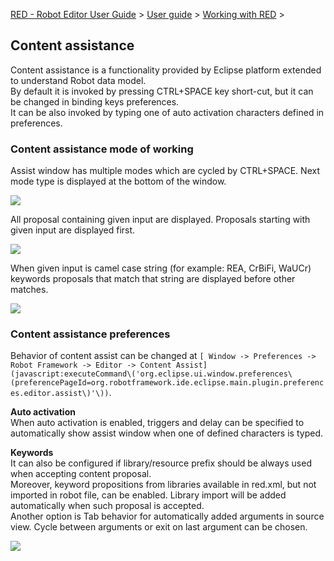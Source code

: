 [RED - Robot Editor User Guide](..\\..\\index.md) > [User
guide](..\\user_guide.md) > [Working with RED](..\\working_with_red.md) >

## Content assistance

Content assistance is a functionality provided by Eclipse platform extended to
understand Robot data model.  
By default it is invoked by pressing CTRL+SPACE key short-cut, but it can be
changed in binding keys preferences.  
It can be also invoked by typing one of auto activation characters defined in
preferences.  

### Content assistance mode of working

Assist window has multiple modes which are cycled by CTRL+SPACE. Next mode
type is displayed at the bottom of the window.  
  
![](images/content-assist-modes.gif)  
  
  
All proposal containing given input are displayed. Proposals starting with
given input are displayed first.  
  
![](images/content-assist-search.png)  
  
  
When given input is camel case string (for example: REA, CrBiFi, WaUCr)
keywords proposals that match that string are displayed before other matches.  
  
![](images/content-assist-camel-case.png)  
  
  

### Content assistance preferences

Behavior of content assist can be changed at `[ Window -> Preferences -> Robot
Framework -> Editor -> Content
Assist](javascript:executeCommand\('org.eclipse.ui.window.preferences\(preferencePageId=org.robotframework.ide.eclipse.main.plugin.preferences.editor.assist\)'\))`.  
  
**Auto activation**  
When auto activation is enabled, triggers and delay can be specified to
automatically show assist window when one of defined characters is typed.  
  
**Keywords**  
It can also be configured if library/resource prefix should be always used
when accepting content proposal.  
Moreover, keyword propositions from libraries available in red.xml, but not
imported in robot file, can be enabled. Library import will be added
automatically when such proposal is accepted.  
Another option is Tab behavior for automatically added arguments in source
view. Cycle between arguments or exit on last argument can be chosen.  
  
![](images/content-assist-pref.png)  
  


